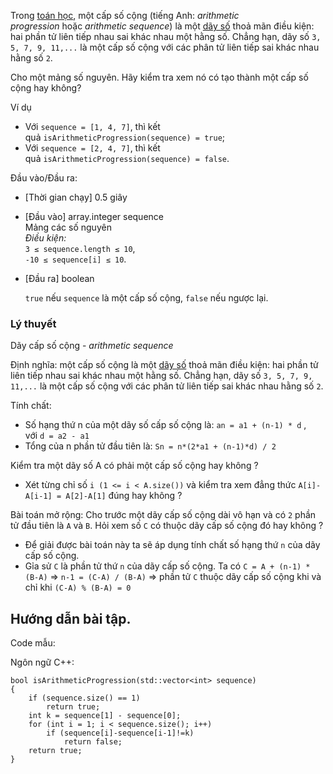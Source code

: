 Trong [toán học](https://vi.wikipedia.org/wiki/To%C3%A1n_h%E1%BB%8Dc "Toán học"), một cấp số cộng (tiếng Anh: *arithmetic progression* hoặc *arithmetic sequence*) là một [dãy số](https://vi.wikipedia.org/wiki/D%C3%A3y_s%E1%BB%91_th%E1%BB%B1c "Dãy số thực") thoả mãn điều kiện: hai phần tử liên tiếp nhau sai khác nhau một hằng số. Chẳng hạn, dãy số `3, 5, 7, 9, 11,...` là một cấp số cộng với các phân tử liên tiếp sai khác nhau hằng số `2`.

Cho một mảng số nguyên. Hãy kiểm tra xem nó có tạo thành một cấp số cộng hay không?

Ví dụ

-   Với `sequence = [1, 4, 7]`, thì kết quả `isArithmeticProgression(sequence) = true`;
-   Với `sequence = [2, 4, 7]`, thì kết quả `isArithmeticProgression(sequence) = false`.

Đầu vào/Đầu ra:

-   [Thời gian chạy] 0.5 giây

-   [Đầu vào] array.integer sequence\
    Mảng các số nguyên\
    *Điều kiện:*\
    `3 ≤ sequence.length ≤ 10`,\
    `-10 ≤ sequence[i] ≤ 10`.

-   [Đầu ra] boolean

    `true` nếu `sequence` là một cấp số cộng, `false` nếu ngược lại.

### Lý thuyết 

Dãy cấp số cộng - *arithmetic sequence*

Định nghĩa: một cấp số cộng là một [dãy số](https://vi.wikipedia.org/wiki/D%C3%A3y_s%E1%BB%91_th%E1%BB%B1c "Dãy số thực") thoả mãn điều kiện: hai phần tử liên tiếp nhau sai khác nhau một hằng số. Chẳng hạn, dãy số `3, 5, 7, 9, 11,...` là một cấp số cộng với các phân tử liên tiếp sai khác nhau hằng số `2`.

Tính chất:

-   Số hạng thứ n của một dãy số cấp số cộng là: `an = a1 + (n-1) * d` , với `d = a2 - a1`
-   Tổng của n phần tử đầu tiên là: `Sn = n*(2*a1 + (n-1)*d) / 2`

Kiểm tra một dãy số A có phải một cấp số cộng hay không ?

-   Xét từng chỉ số `i (1 <= i < A.size())` và kiểm tra xem đẳng thức `A[i]-A[i-1] = A[2]-A[1]` đúng hay không ?

Bài toán mở rộng: Cho trước một dãy cấp số cộng dài vô hạn và có `2` phần tử đầu tiên là `A` và `B`. Hỏi xem số `C` có thuộc dãy cấp số cộng đó hay không ?

-   Để giải được bài toán này ta sẽ áp dụng tính chất số hạng thứ `n` của dãy cấp số cộng.
-   Gỉa sử `C` là phần tử thứ `n` của dãy cấp số cộng. Ta có `C = A + (n-1) * (B-A)` ⇒ `n-1 = (C-A) / (B-A)` ⇒ phần tử `C` thuộc dãy cấp số cộng khi và chỉ khi `(C-A) % (B-A) = 0`

Hướng dẫn bài tập.
------------------

Code mẫu:

Ngôn ngữ C++:

```
bool isArithmeticProgression(std::vector<int> sequence)
{
    if (sequence.size() == 1)
        return true;
    int k = sequence[1] - sequence[0];
    for (int i = 1; i < sequence.size(); i++)
        if (sequence[i]-sequence[i-1]!=k)
            return false;
    return true;
}
```